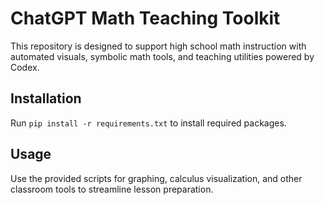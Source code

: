 # ChatGPT Math Teaching Toolkit

This repository is designed to support high school math instruction with automated visuals, symbolic math tools, and teaching utilities powered by Codex.

## Installation
Run `pip install -r requirements.txt` to install required packages.

## Usage
Use the provided scripts for graphing, calculus visualization, and other classroom tools to streamline lesson preparation.
